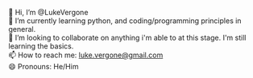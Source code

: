 👋 Hi, I’m @LukeVergone\
🌱 I’m currently learning python, and coding/programming principles in general.\
💞️ I’m looking to collaborate on anything i'm able to at this stage. I'm still learning the basics.\
📫 How to reach me: luke.vergone@gmail.com\
😄 Pronouns: He/Him
<!---
LukeVergone/LukeVergone is a ✨ special ✨ repository because its `README.md` (this file) appears on your GitHub profile.
You can click the Preview link to take a look at your changes.
--->
